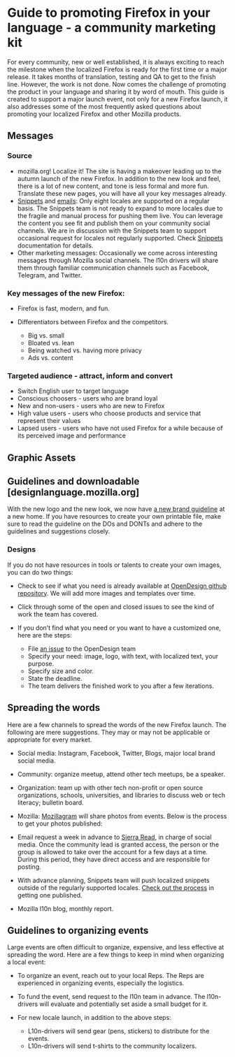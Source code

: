 # Guide to promoting Firefox in your language - a community marketing kit

For every community, new or well established, it is always exciting to reach the milestone when the localized Firefox is ready for the first time or a major release. It takes months of translation, testing and QA to get to the finish line. However, the work is not done. Now comes the challenge of promoting the product in your language and sharing it by word of mouth. This guide is created to support a major launch event, not only for a new Firefox launch, it also addresses some of the most frequently asked questions about promoting your localized Firefox and other Mozilla products.

## Messages

### Source

* mozilla.org! Localize it! The site is having a makeover leading up to the autumn launch of the new Firefox. In addition to the new look and feel, there is a lot of new content, and tone is less formal and more fun. Translate these new pages, you will have all your key messages already.
* [Snippets](https://github.com/mozilla-l10n/engagement-l10n/tree/master/en-US/snippets/2017) and [emails](https://github.com/mozilla-l10n/engagement-l10n/tree/master/en-US/emails/2017): Only eight locales are supported on a regular basis. The Snippets team is not ready to expand to more locales due to the fragile and manual process for pushing them live. You can leverage the content you see fit and publish them on your community social channels. We are in discussion with the Snippets team to support occasional request for locales not regularly supported. Check [Snippets](../webprojects/snippets.md) documentation for details.
* Other marketing messages: Occasionally we come across interesting messages through Mozilla social channels. The l10n drivers will share them through familiar communication channels such as Facebook, Telegram, and Twitter.

### Key messages of the new Firefox:

* Firefox is fast, modern, and fun.
* Differentiators between Firefox and the competitors.

  * Big vs. small
  * Bloated vs. lean
  * Being watched vs. having more privacy
  * Ads vs. content

### Targeted audience - attract, inform and convert

* Switch English user to target language
* Conscious choosers - users who are brand loyal
* New and non-users - users who are new to Firefox
* High value users - users who choose products and service that represent their values
* Lapsed users - users who have not used Firefox for a while because of its perceived image and performance

## Graphic Assets

## Guidelines and downloadable [designlanguage.mozilla.org]

With the new logo and the new look, we now have [a new brand guideline](designlanguage.mozilla.org) at a new home. If you have resources to create your own printable file, make sure to read the guideline on the DOs and DONTs and adhere to the guidelines and suggestions closely.

### Designs

If you do not have resources in tools or talents to create your own images, you can do two things:

* Check to see if what you need is already available at [OpenDesign github repository](https://github.com/mozilla/OpenDesign/tree/master/2017). We will add more images and templates over time.
* Click through some of the open and closed issues to see the kind of work the team has covered.
* If you don’t find what you need or you want to have a customized one, here are the steps:

  * File [an issue](https://github.com/mozilla/OpenDesign/issues) to the OpenDesign team
  * Specify your need: image, logo, with text, with localized text, your purpose.
  * Specify size and color.
  * State the deadline.
  * The team delivers the finished work to you after a few iterations.

## Spreading the words

Here are a few channels to spread the words of the new Firefox launch. The following are mere suggestions. They may or may not be applicable or appropriate for every market.

* Social media: Instagram, Facebook, Twitter, Blogs, major local brand social media.
* Community: organize meetup, attend other tech meetups, be a speaker.
* Organization: team up with other tech non-profit or open source organizations, schools, universities, and libraries to discuss web or tech literacy; bulletin board.
* Mozilla: [Mozillagram](https://www.instagram.com/mozillagram/) will share photos from events. Below is the process to get your photos published:

* Email request a week in advance to [Sierra Read](sreed@mozilla.com), in charge of social media. Once the community lead is granted access, the person or the group is allowed to take over the account for a few days at a time. During this period, they have direct access and are responsible for posting.

* With advance planning, Snippets team will push localized snippets outside of the regularly supported locales. [Check out the process](https://github.com/mozilla-l10n/localizer-documentation/blob/master/webprojects/snippets/snippets.md) in getting one published.
* Mozilla l10n blog, monthly report.

## Guidelines to organizing events

Large events are often difficult to organize, expensive, and less effective at spreading the word. Here are a few things to keep in mind when organizing a local event:

* To organize an event, reach out to your local Reps. The Reps are experienced in organizing events, especially the logistics.
* To fund the event, send request to the l10n team in advance. The l10n-drivers will evaluate and potentially set aside a small budget for it.
* For new locale launch, in addition to the above steps:

  * L10n-drivers will send gear (pens, stickers) to distribute for the events.
  * L10n-drivers will send t-shirts to the community localizers.
